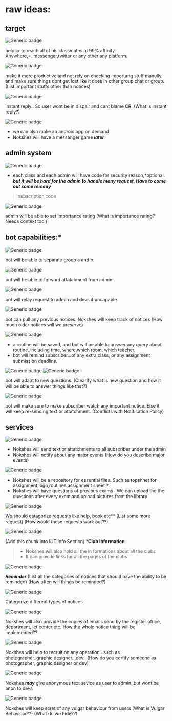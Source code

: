 
# raw ideas:
## target
![Generic badge](https://img.shields.io/badge/PENDING-DISCUSSION-<YELLOW>.svg)

help cr to reach all of his classmates at 99% affinity. Anywhere,=..messenger,twitter or any other any platform.

![Generic badge](https://img.shields.io/badge/PENDING-CLARIFICATION-ORANGE.svg)

make it more productive and not rely on checking importang stuff manully and make sure things dont get lost like it does in other group chat or group. (List important stuffs other than notices)

![Generic badge](https://img.shields.io/badge/PENDING-CLARIFICATION-ORANGE.svg)

instant reply.. So user wont be in dispair and cant blame CR.
(What is instant reply?)

![Generic badge](https://img.shields.io/badge/FUTURE-PLAN-BLUE.svg)

* we can also make an android app on demand
* Nokshes will have a messenger game ***later***

## admin system
![Generic badge](https://img.shields.io/badge/PENDING-DISCUSSION-<YELLOW>.svg)

* each class and each admin will have code for security reason,*optional.
***but it will be hard for the admin to handle many request. Have to come out some remedy*** 
> subscription code

![Generic badge](https://img.shields.io/badge/PENDING-CLARIFICATION-ORANGE.svg)

admin will be able to set importance rating
(What is importance rating? Needs context too.)

## bot capabilities:*

![Generic badge](https://img.shields.io/badge/PENDING-IMPLEMENTATION-RED.svg)

bot will be able to separate group a and b.

![Generic badge](https://img.shields.io/badge/PENDING-CLARIFICATION-ORANGE.svg)

bot will be able to forward attatchment from admin.

![Generic badge](https://img.shields.io/badge/PENDING-DISCUSSION-<YELLOW>.svg)

bot will relay request to admin and devs if uncapable.

![Generic badge](https://img.shields.io/badge/PENDING-SPECIFICATION-RED.svg)

bot can pull any previous notices.
Nokshes will keep track of notices
(How much older notices will we preserve)

![Generic badge](https://img.shields.io/badge/PENDING-IMPLEMENTATION-RED.svg)

* a routine will be saved, and bot will be able to answer any query about routine..including time, where,which room, which teacher.
* bot will remind subscriber...of any extra class, or any assignment submission deadline.

![Generic badge](https://img.shields.io/badge/PENDING-CLARIFICATION-ORANGE.svg)
![Generic badge](https://img.shields.io/badge/PENDING-DISCUSSION-<YELLOW>.svg)

bot will adapt to new questions.
(Clearify what is new question and how it will be able to answer things like that?)

![Generic badge](https://img.shields.io/badge/PENDING-DISCUSSION-<YELLOW>.svg)

bot will make sure to make subscriber watch any important notice. Else it will keep re-sending text or attatchment.
(Conflicts with Notification Policy)

## services

![Generic badge](https://img.shields.io/badge/PENDING-CLARIFICATION-ORANGE.svg)

* Nokshes will send text or attatchments to all subscriber under the admin
* Nokshes will notify about any major events
(How do you describe major events)

![Generic badge](https://img.shields.io/badge/PENDING-IMPLEMENTATION-RED.svg)

* Nokshes will be a repository for essential files. Such as topshhet for assignment,logo,routines,assignment sheet ?
* Nokshes will have questions of previous exams . We can upload the the questions after every exam and upload pictures from the library

![Generic badge](https://img.shields.io/badge/PENDING-CLARIFICATION-ORANGE.svg)

We should catagorize requests like help, book etc**
(List some more request)
(How would these requests work out??)

![Generic badge](https://img.shields.io/badge/PENDING-IMPLEMENTATION-RED.svg)

(Add this chunk into IUT Info Section)
***Club Information**
> * Nokshes will also hold all the in formations about all the clubs
> * It can provide links for all the pages of the clubs

![Generic badge](https://img.shields.io/badge/PENDING-CONTRIBUTION-MAGENTA.svg)

***Reminder***
(List all the categories of notices that should have the ability to be reminded)
(How often will things be reminded?)

![Generic badge](https://img.shields.io/badge/PENDING-CONTRIBUTION-MAGENTA.svg)

Categorize different types of notices

![Generic badge](https://img.shields.io/badge/PENDING-DISCUSSION-<YELLOW>.svg)

Nokshes will also provide the copies of emails send by the register office, department, ict center etc.
How the whole notice thing will be implemented??

![Generic badge](https://img.shields.io/badge/PENDING-CLARIFICATION-ORANGE.svg)

Nokshes will help to recruit on any operation...such as photographer..graphic designer...dev..
(How do you certify someone as photographer, graphic designer or dev)

![Generic badge](https://img.shields.io/badge/PENDING-DISCUSSION-<YELLOW>.svg)

Nokshes ***may*** give anonymous text sevice as user to admin..but wont be anon to devs

![Generic badge](https://img.shields.io/badge/PENDING-CLARIFICATION-ORANGE.svg)

Nokshes will keep scret of any vulgar behaviour from users
(What is Vulgar Behaviour??)
(What do we hide??)
